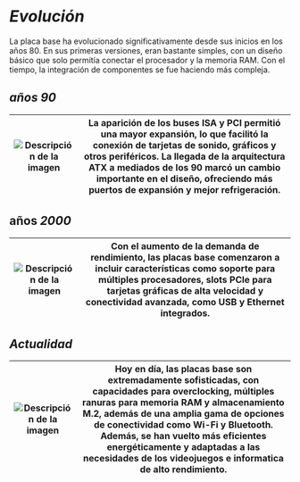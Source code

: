 # *Evolución* #

La placa base ha evolucionado significativamente desde sus inicios en los años 80. En sus primeras versiones, eran bastante simples, con un diseño básico que solo permitía conectar el procesador y la memoria RAM. Con el tiempo, la integración de componentes se fue haciendo más compleja.

## *años 90* ##
| ![Descripción de la imagen](https://i0.wp.com/simracer.es/app/uploads/2017/11/mb-as-a7v600-x-b.webp?fit=1161%2C947&ssl=1) | La aparición de los buses ISA y PCI permitió una mayor expansión, lo que facilitó la conexión de tarjetas de sonido, gráficos y otros periféricos. La llegada de la arquitectura ATX a mediados de los 90 marcó un cambio importante en el diseño, ofreciendo más puertos de expansión y mejor refrigeración. |
|------------------------------------------------|-------------------------------------------------------------|

## años *2000* ##
| ![Descripción de la imagen](https://i.ebayimg.com/images/g/IHUAAOSwP69jrbxo/s-l1200.jpg) | Con el aumento de la demanda de rendimiento, las placas base comenzaron a incluir características como soporte para múltiples procesadores, slots PCIe para tarjetas gráficas de alta velocidad y conectividad avanzada, como USB y Ethernet integrados.  |
|------------------------------------------------|-------------------------------------------------------------|

## *Actualidad* ##
| ![Descripción de la imagen](https://dlcdnwebimgs.asus.com/gain/dd0c089c-f1c5-45e6-9bcb-b64899e44aff/) | Hoy en día, las placas base son extremadamente sofisticadas, con capacidades para overclocking, múltiples ranuras para memoria RAM y almacenamiento M.2, además de una amplia gama de opciones de conectividad como Wi-Fi y Bluetooth. Además, se han vuelto más eficientes energéticamente y adaptadas a las necesidades de los videojuegos e informatica de alto rendimiento. |
|------------------------------------------------|-------------------------------------------------------------|


